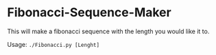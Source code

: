 # Fibonacci-Sequence-Maker
This will make a fibonacci sequence with the length you would like it to.

Usage:
    ```./Fibonacci.py [Lenght]```
    
